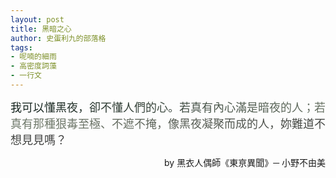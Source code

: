 ```yaml
---
layout: post
title: 黑暗之心
author: 史蛋利九的部落格
tags:
- 呢喃的細雨
- 高密度詞藻
- 一行文
---
```


<span style="font-size: large;
background: -webkit-linear-gradient(45deg, #101f1a, #707a6b, #393939);
-webkit-background-clip: text;
-webkit-text-fill-color: transparent;">
我可以懂黑夜，卻不懂人們的心。若真有內心滿是暗夜的人；若真有那種狠毒至極、不遮不掩，像黑夜凝聚而成的人，妳難道不想見見嗎？
</span>
<div style="text-align: right;">
by 黑衣人偶師《東亰異聞》─ 小野不由美
</div>
